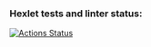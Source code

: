 ### Hexlet tests and linter status:
[![Actions Status](https://github.com/Filippova-Anna/data-analytics-project-96/actions/workflows/hexlet-check.yml/badge.svg)](https://github.com/Filippova-Anna/data-analytics-project-96/actions)